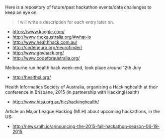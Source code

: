 Here is a repository of future/past hackathon events/data challenges to keep an eye on.

> I will write a description for each entry later on.

* https://www.kaggle.com/
* http://www.rhokaustralia.org/#what-is
* http://www.healthhack.com.au/
* http://codeneuro.org/neurofinder/
* http://www.govhack.org/
* http://www.codeforaustralia.org/

Melbourne run health hack week-end, took place around 12th July
* http://healthxl.org/

Health Informatics Society of Australia, organising a Hackinghealth at their conference in Brisbane, 2015 (in partnership with HackingHealth)
* http://www.hisa.org.au/hic/hackinghealth/

Article on Major League Hacking (MLH) about upcoming hackathons, in the US:
* http://news.mlh.io/announcing-the-2015-fall-hackathon-season-06-19-2015

